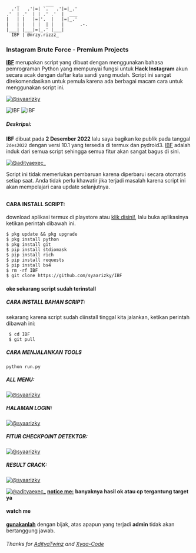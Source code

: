 
```text
    _          ___     
  .'|   .'|=| `.   .'|=|_.'     
.'  | .'  | | .' .'  |  ___     
|   | |   |=|'.  |   |=|_.'     
|   | |   | |  | |   |      .-. 
|___| |___|=|_.' |___|
  IBF | @mrzy.rizzz_

```

### Instagram Brute Force - Premium Projects
**[IBF](https://www.facebook.com/)** merupakan script yang dibuat dengan menggunakan bahasa pemrograman Python yang mempunyai fungsi untuk **Hack Instagram** akun secara acak dengan daftar kata sandi yang mudah. Script ini sangat direkomendasikan untuk pemula karena ada berbagai macam cara untuk menggunakan script ini.


[![@syaarizky](https://github.com/AdityaTwinz/IBF/blob/main/assets/Blue%20and%20Beige%20Illustrative%20Music%20YouTube%20Intro%20(1).gif)](https://wa.me/+6283861183874?text=*Assalamualaikum%20Bang*)

<img title="IBF" src="https://img.shields.io/badge/CODENAME%20-IBF-SCRIPT?colorA=black&colorB=darkred&style=for-the-badge"> <img title="IBF" src="https://img.shields.io/badge/VERSION%20-4.0.5-SCRIPT?colorA=black&colorB=darkred&style=for-the-badge"> 

##### Deskripsi:
**IBF** dibuat pada **2 Desember 2022** lalu saya bagikan ke publik pada tanggal ```2des2022``` dengan versi 10.1 yang tersedia di termux dan pydroid3. [IBF](https://github.com/AdityaTwinz/SCF) adalah induk dari semua script sehingga semua fitur akan sangat bagus di sini.

[![@adityaexec_](https://github.com/AdityaTwinz/IBF/blob/main/assets/IMG_20231209_130240.jpg)](https://wa.me/+6283861183874?text=*Assalamualaikum%20Bang*)

Script ini tidak memerlukan pembaruan karena diperbarui secara otomatis setiap saat. Anda tidak perlu khawatir jika terjadi masalah karena script ini akan mempelajari cara update selanjutnya.

##

#### CARA INSTALL SCRIPT:
 download aplikasi termux di playstore atau [klik disini!](https://f-droid.org/repo/com.termux_118.apk), lalu buka aplikasinya ketikan perintah dibawah ini.
 ```
 $ pkg update && pkg upgrade
 $ pkg install python
 $ pkg install git
 $ pip install stdiomask
 $ pip install rich
 $ pip install requests
 $ pip install bs4
 $ rm -rf IBF
 $ git clone https://github.com/syaarizky/IBF
 ```
#### oke sekarang script sudah terinstall
##### CARA INSTALL BAHAN SCRIPT:
 sekarang karena script sudah diinstall tinggal kita jalankan, ketikan perintah dibawah ini:
 ```
  $ cd IBF
  $ git pull
 ```

##### CARA MENJALANKAN TOOLS
```
python run.py
```

##### ALL MENU:
[![@syaarizky](https://github.com/AdityaTwinz/IBF/blob/main/assets/IMG_20231209_140413.jpg)](https://wa.me/+6283861183874?text=*Assalamualaikum%20Bang*)

##### HALAMAN LOGIN:
[![@syaarizky](https://github.com/AdityaTwinz/IBF/blob/main/assets/IMG_20231209_140424.jpg)](https://wa.me/+6283861183874?text=*Assalamualaikum%20Bang)

##### FITUR CHECKPOINT DETEKTOR:
[![@syaarizky](https://github.com/AdityaTwinz/IBF/blob/main/assets/IMG_20231209_140444.jpg)](https://wa.me/+6283861183874?text=*Assalamualaikum%20Bang)

##### RESULT CRACK:
[![@syaarizky](https://github.com/AdityaTwinz/IBF/blob/main/assets/IMG_20231209_152639.jpg)](https://wa.me/+6283861183874?text=*Assalamualaikum%20Bang)

[![@adityaexec_](https://github.com/AdityaTwinz/IBF/blob/main/assets/IMG_20231209_152619.jpg)](https://wa.me/+6283861183874?text=*Assalamualaikum%20Bang)
**[notice me:](https://wa.me/+6283861183874?text=*Assalamualaikum%20Bang)** **banyaknya hasil ok atau cp tergantung target ya**


#### watch me
**[gunakanlah](https://wa.me/+6283861183874?text=*Assalamualaikum%20Bang)** dengan bijak, atas apapun yang terjadi **admin** tidak akan bertanggung jawab.

###### Thanks for [AdityaTwinz](https://github.com/AdityaTwinz) and [Xyaa-Code](https://github.com/Xyaa-Code)
